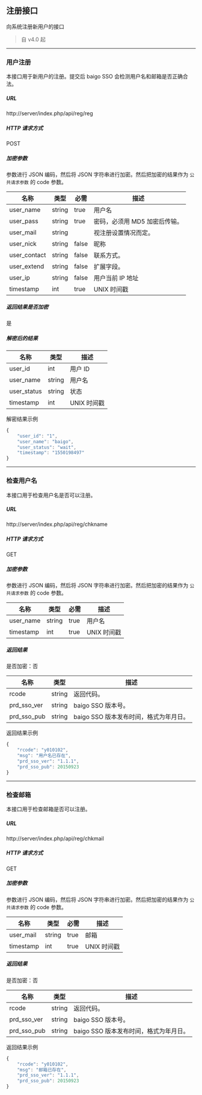 ## 注册接口

向系统注册新用户的接口

> 自 v4.0 起

----------

### 用户注册

本接口用于新用户的注册。提交后 baigo SSO 会检测用户名和邮箱是否正确合法。

##### URL

http://server/index.php/api/reg/reg

##### HTTP 请求方式

POST

##### 加密参数

参数进行 JSON 编码，然后将 JSON 字符串进行加密。然后把加密的结果作为 `公共请求参数` 的 code 参数。

| 名称 | 类型 | 必需 | 描述 |
| - | - | - | - |
| user_name | string | true | 用户名 |
| user_pass | string | true | 密码，必须用 MD5 加密后传输。 |
| user_mail | string |  | 视注册设置情况而定。|
| user_nick | string | false | 昵称 |
| user_contact | string | false | 联系方式。 |
| user_extend | string | false | 扩展字段。 |
| user_ip | string | false | 用户当前 IP 地址 |
| timestamp | int | true | UNIX 时间戳 |

##### 返回结果是否加密

是

##### 解密后的结果

| 名称 | 类型 | 描述 |
| - | - | - |
| user_id | int | 用户 ID |
| user_name | string | 用户名 |
| user_status | string | 状态 |
| timestamp | int | UNIX 时间戳 |

解密结果示例

``` javascript
{
    "user_id": "1",
    "user_name": "baigo",
    "user_status": "wait",
    "timestamp": "1550198497"
}
```

----------

### 检查用户名

本接口用于检查用户名是否可以注册。

##### URL

http://server/index.php/api/reg/chkname

##### HTTP 请求方式

GET

##### 加密参数

参数进行 JSON 编码，然后将 JSON 字符串进行加密。然后把加密的结果作为 `公共请求参数` 的 code 参数。

| 名称 | 类型 | 必需 | 描述 |
| - | - | - | - |
| user_name | string | true | 用户名 |
| timestamp | int | true | UNIX 时间戳 |

##### 返回结果

是否加密：否

| 名称 | 类型 | 描述 |
| - | - | - |
| rcode | string | 返回代码。 |
| prd_sso_ver | string | baigo SSO 版本号。 |
| prd_sso_pub | string | baigo SSO 版本发布时间，格式为年月日。 |

返回结果示例

``` javascript
{
    "rcode": "y010102",
    "msg": "用户名已存在",
    "prd_sso_ver": "1.1.1",
    "prd_sso_pub": 20150923
}
```

----------

### 检查邮箱

本接口用于检查邮箱是否可以注册。

##### URL

http://server/index.php/api/reg/chkmail

##### HTTP 请求方式

GET

##### 加密参数

参数进行 JSON 编码，然后将 JSON 字符串进行加密。然后把加密的结果作为 `公共请求参数` 的 code 参数。

| 名称 | 类型 | 必需 | 描述 |
| - | - | - | - |
| user_mail | string | true | 邮箱 |
| timestamp | int | true | UNIX 时间戳 |

##### 返回结果

是否加密：否

| 名称 | 类型 | 描述 |
| - | - | - |
| rcode | string | 返回代码。 |
| prd_sso_ver | string | baigo SSO 版本号。 |
| prd_sso_pub | string | baigo SSO 版本发布时间，格式为年月日。 |

返回结果示例

``` javascript
{
    "rcode": "y010102",
    "msg": "邮箱已存在",
    "prd_sso_ver": "1.1.1",
    "prd_sso_pub": 20150923
}
```

